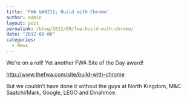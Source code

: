 ```yaml
---
title: 'FWA &#8211; Build with Chrome'
author: admin
layout: post
permalink: /blog/2012/09/fwa-build-with-chrome/
date: "2012-09-06"
categories:
  - News
---
```

We&#8217;re on a roll! Yet another FWA Site of the Day award!

<a href="http://www.thefwa.com/site/build-with-chrome" target="_blank">http://www.thefwa.com/site/build-with-chrome</a>

<!--more-->

But we couldn&#8217;t have done it without the guys at North Kingdom, M&#038;C Saatchi/Mark, Google, LEGO and Dinahmoe.
